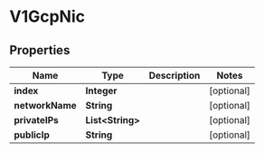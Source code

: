 # V1GcpNic

## Properties
Name | Type | Description | Notes
------------ | ------------- | ------------- | -------------
**index** | **Integer** |  |  [optional]
**networkName** | **String** |  |  [optional]
**privateIPs** | **List&lt;String&gt;** |  |  [optional]
**publicIp** | **String** |  |  [optional]
